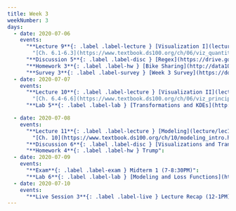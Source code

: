 ```yaml
---
title: Week 3
weekNumber: 3
days:
  - date: 2020-07-06
    events:
      "**Lecture 9**{: .label .label-lecture } [Visualization I](lecture/lec9)":
        "[Ch. 6.1-6.3](https://www.textbook.ds100.org/ch/06/viz_quantitative.html)"
      "**Discussion 5**{: .label .label-disc } [Regex](https://drive.google.com/file/d/1fTlfXj3MHUcST-Ghr2bjxUboNj1xJeH3/view?usp=sharing) ([video](https://www.youtube.com/playlist?list=PLQCcNQgUcDfpoG8kNdwSyBOKSsiEbpgG4)) ([solutions](https://drive.google.com/file/d/1Ct-7tPxjVYBLuLWR3WWqrE17EOjLujfS/view?usp=sharing))":
      "**Homework 3**{: .label .label-hw } [Bike Sharing](http://data100.datahub.berkeley.edu/hub/user-redirect/git-sync?repo=https://github.com/DS-100/su20&subPath=hw/hw3/) (due Jul. 12)":
      "**Survey 3**{: .label .label-survey } [Week 3 Survey](https://docs.google.com/forms/d/e/1FAIpQLSe5q1uLLStE0k6KRi7DUbD74CUr-IxwEvG6XkTKuolwRKmAXg/viewform) (due Jul. 8)":
  - date: 2020-07-07
    events:
      "**Lecture 10**{: .label .label-lecture } [Visualization II](lecture/lec10)":
        "[Ch. 6.4-6.6](https://www.textbook.ds100.org/ch/06/viz_principles.html)"
      "**Lab 5**{: .label .label-lab } [Transformations and KDEs](http://data100.datahub.berkeley.edu/hub/user-redirect/git-sync?repo=https://github.com/DS-100/su20&subPath=lab/lab05/) (due Jul. 7)":

  - date: 2020-07-08
    events:
      "**Lecture 11**{: .label .label-lecture } [Modeling](lecture/lec11)":
        "[Ch. 10](https://www.textbook.ds100.org/ch/10/modeling_intro.html)":
      "**Discussion 6**{: .label .label-disc } [Visualizations and Transformations](https://drive.google.com/file/d/1Q9Uar-mDWtzj-MNo4Xdo5cVn4VLPnEXZ/view?usp=sharing)([video](https://www.youtube.com/playlist?list=PLQCcNQgUcDfoCpvvRYePxv6qF_7Be0tNg))":
      "**Homework 4**{: .label .label-hw } Trump":
  - date: 2020-07-09
    events:
      "**Exam**{: .label .label-exam } Midterm 1 (7-8:30PM)":
      "**Lab 6**{: .label .label-lab } [Modeling and Loss Functions](http://data100.datahub.berkeley.edu/hub/user-redirect/git-sync?repo=https://github.com/DS-100/su20&subPath=lab/lab06/) (due Jul. 12)":
  - date: 2020-07-10
    events:
      "**Live Session 3**{: .label .label-live } Lecture Recap (12-1PM)":
---
```

